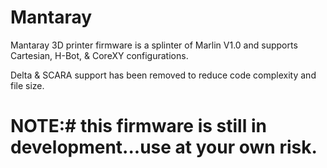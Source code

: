 # Mantaray
Mantaray 3D printer firmware is a splinter of Marlin V1.0 and supports Cartesian, H-Bot, & CoreXY configurations.

Delta & SCARA support has been removed to reduce code complexity and file size.

# NOTE:# this firmware is still in development...use at your own risk.
